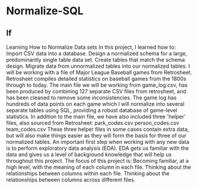 # Normalize-SQL

## If 
Learning How to Normalize Data sets  In this project, I learned how to:  Import CSV data into a database. Design a normalized schema for a large, predominantly single table data set. Create tables that match the schema design. Migrate data from unnormalized tables into our normalized tables.  I will be working with a file of Major League Baseball games from Retrosheet. Retrosheet compiles detailed statistics on baseball games from the 1800s through to today. The main file we will be working from game_log.csv, has been produced by combining 127 separate CSV files from retrosheet, and has been cleaned to remove some inconsistencies. The game log has hundreds of data points on each game which I will normalize into several separate tables using SQL, providing a robust database of game-level statistics.  In addition to the main file, we have also included three 'helper' files, also sourced from Retrosheet:  park_codes.csv person_codes.csv team_codes.csv These three helper files in some cases contain extra data, but will also make things easier as they will form the basis for three of our normalized tables.  An important first step when working with any new data is to perform exploratory data analysis (EDA). EDA gets us familiar with the data and gives us a level of background knowledge that will help us throughout this project. The focus of this project is:  Becoming familiar, at a high level, with the meaning of each column in each file. Thinking about the relationships between columns within each file. Thinking about the relationships between columns across different files.
